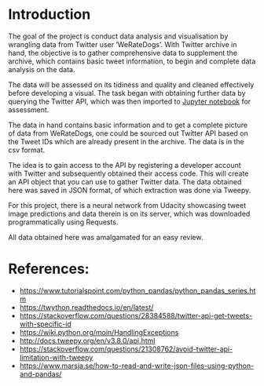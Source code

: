 # __Introduction__

The goal of the project is conduct data analysis and visualisation by wrangling data from Twitter user ’WeRateDogs’. With Twitter archive in hand, the objective is to gather comprehensive data to supplement the archive, which contains basic tweet information, to begin and complete data analysis on the data.  

The data will be assessed on its tidiness and quality and cleaned effectively before developing a visual. The task began with obtaining further data by querying the Twitter API, which was then imported to [Jupyter notebook]('https://github.com/Ajeethaa/Wrangling-data-from-Twitter-user-WeRateDogs-/blob/master/wrangle_act.ipynb') for assessment.  

The data in hand contains basic information and to get a complete picture of data from WeRateDogs, one could be sourced out Twitter API based on the Tweet IDs which are already present in the archive. The data is in the csv format.

The idea is to gain access to the API by registering a developer account with Twitter and subsequently obtained their access code. This will create an API object that you can use to gather Twitter data. The data obtained here was saved in JSON format, of which extraction was done via Tweepy.

For this project, there is a neural network from Udacity showcasing tweet image predictions and data therein is on its server, which was downloaded programmatically using Requests.  

All data obtained here was amalgamated for an easy review.

# __References:__

- https://www.tutorialspoint.com/python_pandas/python_pandas_series.htm  
- https://twython.readthedocs.io/en/latest/  
- https://stackoverflow.com/questions/28384588/twitter-api-get-tweets-with-specific-id  
- https://wiki.python.org/moin/HandlingExceptions  
- http://docs.tweepy.org/en/v3.8.0/api.html  
- https://stackoverflow.com/questions/21308762/avoid-twitter-api-limitation-with-tweepy  
- https://www.marsja.se/how-to-read-and-write-json-files-using-python-and-pandas/

